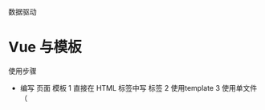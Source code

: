 数据驱动

# Vue 与模板

使用步骤
+ 编写 页面 模板
    1 直接在 HTML 标签中写 标签
    2 使用template
    3 使用单文件 （<template />）
+ 创建 Vue 的实例
    1 在 Vue 的构造函数中提供：data, method,computed,watch,props,...
+ 将 Vue 挂载到页面中 （ mount ）

# 数据驱动模型

Vue 执行流程
 +  获得模板：模板中有 '坑'
 +  利用 Vue 构造函数中所以工的数据来 '填坑'，得到可以在页面中显示的 '标签了'
 +  将标签替换页面中原来有坑的标签

Vue 利用 我们提供的数据 和页面中 模板 生成了一个新的 HMTL 标签 （node元素），
替换到了 页面中 放置模板的位置

怎么实现？？？

# 简单的模板渲染




# 虚拟DOM